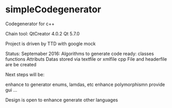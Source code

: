 # simpleCodegenerator
Codegenerator for c++ 


Chain tool:
QtCreator 4.0.2
Qt 5.7.0

Project is driven by TTD with google mock

Status:
Septemaber 2016:
Algorithms to generate code ready:
classes
functions
Attributs
Datas stored via textfile or xmlfile
cpp File and headerfile are be created

Next steps will be:

enhance to generator enums, lamdas, etc
enhance polymorphismn
provide gui
...

Design is open to enhance generate other languages




